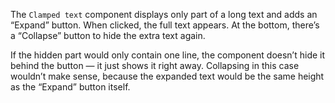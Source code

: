 The `Clamped text` component displays only part of a long text and adds an “Expand” button.
When clicked, the full text appears. At the bottom, there’s a “Collapse” button to hide the extra text again.

<!-- example(clamped-text-overview) -->

If the hidden part would only contain one line, the component doesn’t hide it behind the button — it just shows it right away.
Collapsing in this case wouldn’t make sense, because the expanded text would be the same height as the “Expand” button itself.

